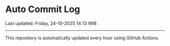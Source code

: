 # Auto Commit Log

Last updated: Friday, 24-10-2025 14:13 WIB

---

This repository is automatically updated every hour using GitHub Actions.
